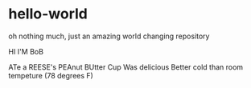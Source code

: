 # hello-world
oh nothing much, just an amazing world changing repository 

HI I'M BoB 

ATe a REESE's PEAnut BUtter Cup 
Was delicious 
Better cold than room tempeture (78 degrees F) 
